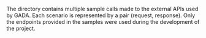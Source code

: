 The directory contains multiple sample calls made to the external APIs used by GADA. Each scenario is represented by a pair (request, response).
Only the endpoints provided in the samples were used during the development of the project.